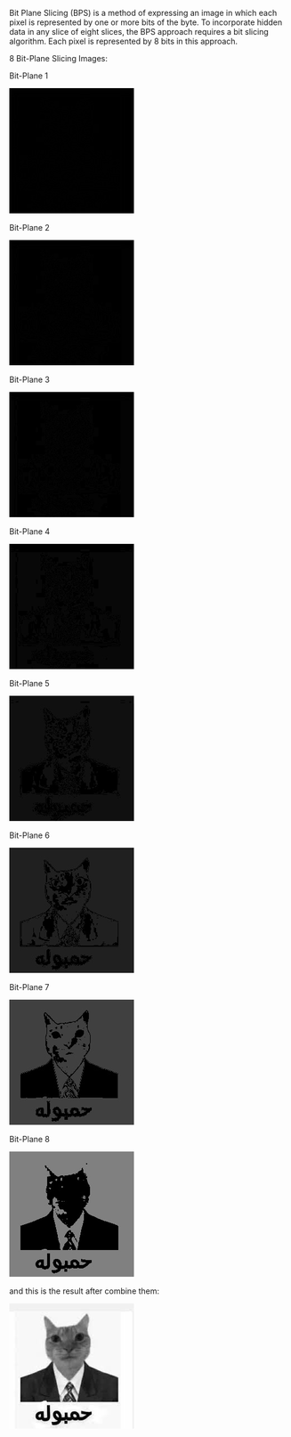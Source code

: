 Bit Plane Slicing (BPS) is a method of expressing an image in which each pixel is represented by one or more bits of the byte. To incorporate hidden data in any slice of eight slices, the BPS approach requires a bit slicing algorithm. Each pixel is represented by 8 bits in this approach.




8 Bit-Plane Slicing Images:


Bit-Plane 1

![Project Screenshot](image1.jpg)

Bit-Plane 2

![Project Screenshot](image2.jpg)

Bit-Plane 3

![Project Screenshot](image3.jpg)

Bit-Plane 4

![Project Screenshot](image4.jpg)

Bit-Plane 5

![Project Screenshot](image5.jpg)

Bit-Plane 6

![Project Screenshot](image6.jpg)

Bit-Plane 7

![Project Screenshot](image7.jpg)

Bit-Plane 8

![Project Screenshot](image8.jpg)





and this is the result after combine them:

![Project Screenshot](summutionimage.jpg)
